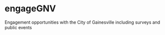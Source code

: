 # engageGNV
Engagement opportunities with the City of Gainesville including surveys and public events
